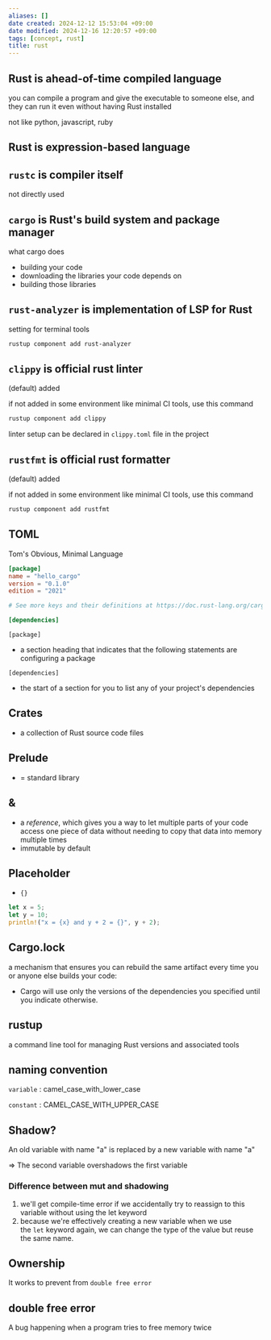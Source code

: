 ```yaml
---
aliases: []
date created: 2024-12-12 15:53:04 +09:00
date modified: 2024-12-16 12:20:57 +09:00
tags: [concept, rust]
title: rust
---
```


## Rust is ahead-of-time compiled language

you can compile a program and give the executable to someone else, and they can run it even without having Rust installed

not like python, javascript, ruby

## Rust is expression-based language

## `rustc` is compiler itself

not directly used

## `cargo` is Rust's build system and package manager

what cargo does

- building your code
- downloading the libraries your code depends on
- building those libraries

## `rust-analyzer` is implementation of LSP for Rust

setting for terminal tools

```bash
rustup component add rust-analyzer
```

## `clippy` is official rust linter

(default) added

if not added in some environment like minimal CI tools, use this command

 ```bash
rustup component add clippy
```

linter setup can be declared in `clippy.toml` file in the project

## `rustfmt` is official rust formatter

(default) added

if not added in some environment like minimal CI tools, use this command

 ```bash
rustup component add rustfmt
```

## TOML

Tom's Obvious, Minimal Language

```toml
[package]
name = "hello_cargo"
version = "0.1.0"
edition = "2021"

# See more keys and their definitions at https://doc.rust-lang.org/cargo/reference/manifest.html

[dependencies]

```

`[package]`

- a section heading that indicates that the following statements are configuring a package

`[dependencies]`

- the start of a section for you to list any of your project's dependencies

## Crates

- a collection of Rust source code files

## Prelude

- = standard library

## &

- a _reference_, which gives you a way to let multiple parts of your code access one piece of data without needing to copy that data into memory multiple times
- immutable by default

## Placeholder

- `{}`

```rust
let x = 5;
let y = 10;
println!("x = {x} and y + 2 = {}", y + 2);
```

## Cargo.lock

a mechanism that ensures you can rebuild the same artifact every time you or anyone else builds your code:

- Cargo will use only the versions of the dependencies you specified until you indicate otherwise.

## rustup

a command line tool for managing Rust versions and associated tools

## naming convention

`variable` : camel_case_with_lower_case

`constant` : CAMEL_CASE_WITH_UPPER_CASE

## Shadow?

An old variable with name "a" is replaced by a new variable with name "a"

=> The second variable overshadows the first variable

### Difference between mut and shadowing

1. we'll get compile-time error if we accidentally try to reassign to this variable without using the let keyword
2. because we're effectively creating a new variable when we use the `let` keyword again, we can change the type of the value but reuse the same name.

## Ownership

It works to prevent from `double free error`

## double free error

A bug happening when a program tries to free memory twice

